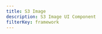 ```yaml
---
title: S3 Image
description: S3 Image UI Component
filterKey: framework
---
```


<inline-fragment framework="react-native" src="~/ui/storage/fragments/react-native/s3-image.md"></inline-fragment>